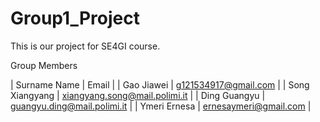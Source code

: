 # Group1_Project
This is our project for SE4GI course.

Group Members

| Surname Name      | Email       |
| Gao Jiawei   | g121534917@gmail.com        |
| Song Xiangyang   | xiangyang.song@mail.polimi.it        |
| Ding Guangyu   | guangyu.ding@mail.polimi.it        |
| Ymeri Ernesa   | ernesaymeri@gmail.com        |

